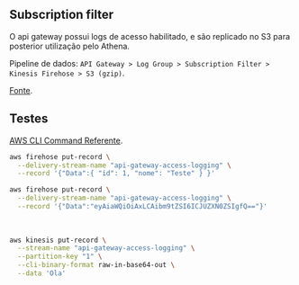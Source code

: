 
## Subscription filter

O api gateway possui logs de acesso habilitado, e são replicado no S3 para posterior utilização pelo Athena.

Pipeline de dados: `API Gateway > Log Group > Subscription Filter > Kinesis Firehose > S3 (gzip)`.

[Fonte](https://docs.aws.amazon.com/AmazonCloudWatch/latest/logs/SubscriptionFilters.html#FirehoseExample).

## Testes

[AWS CLI Command Referente](https://awscli.amazonaws.com/v2/documentation/api/2.8.7/reference/firehose/put-record.html).

```bash
aws firehose put-record \
  --delivery-stream-name "api-gateway-access-logging" \
  --record '{"Data":{ "id": 1, "nome": "Teste" } }'

aws firehose put-record \
  --delivery-stream-name "api-gateway-access-logging" \
  --record '{"Data":"eyAiaWQiOiAxLCAibm9tZSI6ICJUZXN0ZSIgfQ=="}'
  
  
  
aws kinesis put-record \
  --stream-name "api-gateway-access-logging" \
  --partition-key "1" \
  --cli-binary-format raw-in-base64-out \
  --data 'Ola'
```
